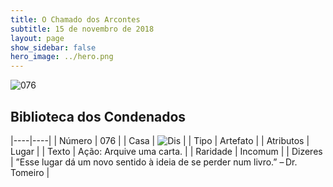 ```yaml
---
title: O Chamado dos Arcontes
subtitle: 15 de novembro de 2018
layout: page
show_sidebar: false
hero_image: ../hero.png
---
```


![076](https://cdn.keyforgegame.com/media/card_front/pt/341_076_QR2M3J84P2GX_pt.png)

## Biblioteca dos Condenados

|----|----|
| Número | 076 |
| Casa | ![Dis](https://archonarcana.com/images/thumb/e/e8/Dis.png/22px-Dis.png "Dis") |
| Tipo | Artefato |
| Atributos | Lugar |
| Texto | Ação: Arquive uma carta. |
| Raridade | Incomum |
| Dizeres | ”Esse lugar dá um novo sentido à ideia de se perder num livro.” – Dr. Tomeiro |
